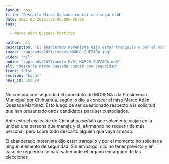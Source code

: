```yaml
---
layout: post
title: "Descarta Marco Quezada contar con seguridad"
date: 2021-03-26T21:59:00.000-06:00
tags:
  
  - Marco Adán Quezada Martínez
  
author: nil
description: "El abanderado morenista dijo estar tranquilo y por el momento no solicitaría ningún elemento de seguridad."
image: "/uploads/2021/images-MARCO_QUEZADA.jpg"
video: "nil"
audio: "/uploads/2021/audio-MV01_MARCO_QUEZADA.mp3"
alt: "Descarta Marco Quezada contar con seguridad"
front: false
section: "Local"
news_id: 183574
---
```


No contará con seguridad el candidato de MORENA a la Presidencia Municipal por Chihuahua, según lo dio a conocer el miso Marco Adán Quezada Martínez. Esto luego de ser cuestionado respecto a la solicitud que han presentado otros candidatos para ser custodiados.

Ante esto el exalcalde de Chihuahua señaló que solamente viajan en la unidad una persona que maneja y él, afirmando no requerir de más personal, pero sobre todo descartó alguien que vaya armado.

El abanderado morenista dijo estar tranquilo y por el momento no solicitaría ningún elemento de seguridad. Sin embargo, dijo no tener previsto y en caso de requerirlo se hará saber ante el órgano encargado de las elecciones
